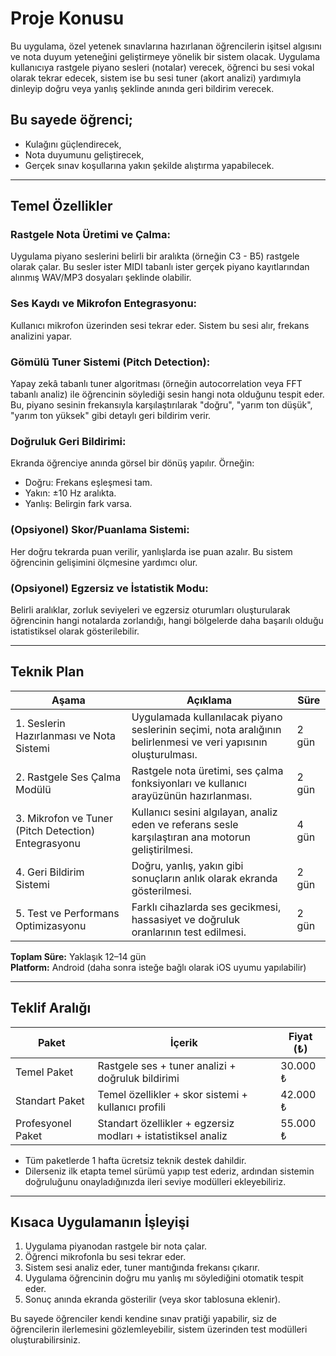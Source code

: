 # Proje Konusu

Bu uygulama, özel yetenek sınavlarına hazırlanan öğrencilerin işitsel algısını ve nota duyum yeteneğini geliştirmeye yönelik bir sistem olacak.
Uygulama kullanıcıya rastgele piyano sesleri (notalar) verecek, öğrenci bu sesi vokal olarak tekrar edecek, sistem ise bu sesi tuner (akort analizi) yardımıyla dinleyip doğru veya yanlış şeklinde anında geri bildirim verecek.

## Bu sayede öğrenci;

- Kulağını güçlendirecek,
- Nota duyumunu geliştirecek,
- Gerçek sınav koşullarına yakın şekilde alıştırma yapabilecek.

---

## Temel Özellikler

### Rastgele Nota Üretimi ve Çalma:
Uygulama piyano seslerini belirli bir aralıkta (örneğin C3 - B5) rastgele olarak çalar. Bu sesler ister MIDI tabanlı ister gerçek piyano kayıtlarından alınmış WAV/MP3 dosyaları şeklinde olabilir.

### Ses Kaydı ve Mikrofon Entegrasyonu:
Kullanıcı mikrofon üzerinden sesi tekrar eder. Sistem bu sesi alır, frekans analizini yapar.

### Gömülü Tuner Sistemi (Pitch Detection):
Yapay zekâ tabanlı tuner algoritması (örneğin autocorrelation veya FFT tabanlı analiz) ile öğrencinin söylediği sesin hangi nota olduğunu tespit eder. Bu, piyano sesinin frekansıyla karşılaştırılarak "doğru", "yarım ton düşük", "yarım ton yüksek" gibi detaylı geri bildirim verir.

### Doğruluk Geri Bildirimi:
Ekranda öğrenciye anında görsel bir dönüş yapılır. Örneğin:

- Doğru: Frekans eşleşmesi tam.
- Yakın: ±10 Hz aralıkta.
- Yanlış: Belirgin fark varsa.

### (Opsiyonel) Skor/Puanlama Sistemi:
Her doğru tekrarda puan verilir, yanlışlarda ise puan azalır. Bu sistem öğrencinin gelişimini ölçmesine yardımcı olur.

### (Opsiyonel) Egzersiz ve İstatistik Modu:
Belirli aralıklar, zorluk seviyeleri ve egzersiz oturumları oluşturularak öğrencinin hangi notalarda zorlandığı, hangi bölgelerde daha başarılı olduğu istatistiksel olarak gösterilebilir.

---

## Teknik Plan

| Aşama | Açıklama | Süre |
|-------|----------|------|
| 1. Seslerin Hazırlanması ve Nota Sistemi | Uygulamada kullanılacak piyano seslerinin seçimi, nota aralığının belirlenmesi ve veri yapısının oluşturulması. | 2 gün |
| 2. Rastgele Ses Çalma Modülü | Rastgele nota üretimi, ses çalma fonksiyonları ve kullanıcı arayüzünün hazırlanması. | 2 gün |
| 3. Mikrofon ve Tuner (Pitch Detection) Entegrasyonu | Kullanıcı sesini algılayan, analiz eden ve referans sesle karşılaştıran ana motorun geliştirilmesi. | 4 gün |
| 4. Geri Bildirim Sistemi | Doğru, yanlış, yakın gibi sonuçların anlık olarak ekranda gösterilmesi. | 2 gün |
| 5. Test ve Performans Optimizasyonu | Farklı cihazlarda ses gecikmesi, hassasiyet ve doğruluk oranlarının test edilmesi. | 2 gün |

**Toplam Süre:** Yaklaşık 12–14 gün  
**Platform:** Android (daha sonra isteğe bağlı olarak iOS uyumu yapılabilir)

---

## Teklif Aralığı

| Paket | İçerik | Fiyat (₺) |
|-------|--------|-----------|
| Temel Paket | Rastgele ses + tuner analizi + doğruluk bildirimi | 30.000 ₺ |
| Standart Paket | Temel özellikler + skor sistemi + kullanıcı profili | 42.000 ₺ |
| Profesyonel Paket | Standart özellikler + egzersiz modları + istatistiksel analiz | 55.000 ₺ |

- Tüm paketlerde 1 hafta ücretsiz teknik destek dahildir.
- Dilerseniz ilk etapta temel sürümü yapıp test ederiz, ardından sistemin doğruluğunu onayladığınızda ileri seviye modülleri ekleyebiliriz.

---

## Kısaca Uygulamanın İşleyişi

1. Uygulama piyanodan rastgele bir nota çalar.
2. Öğrenci mikrofonla bu sesi tekrar eder.
3. Sistem sesi analiz eder, tuner mantığında frekansı çıkarır.
4. Uygulama öğrencinin doğru mu yanlış mı söylediğini otomatik tespit eder.
5. Sonuç anında ekranda gösterilir (veya skor tablosuna eklenir).

Bu sayede öğrenciler kendi kendine sınav pratiği yapabilir,
siz de öğrencilerin ilerlemesini gözlemleyebilir, sistem üzerinden test modülleri oluşturabilirsiniz.